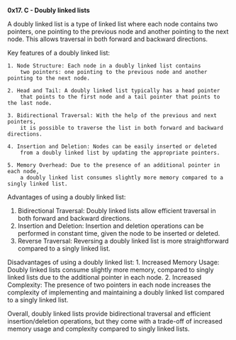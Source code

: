 **0x17. C - Doubly linked lists**

A doubly linked list is a type of linked list where each node contains two pointers, 
  one pointing to the previous node and another pointing to the next node. 
  This allows traversal in both forward and backward directions.

Key features of a doubly linked list:

	1. Node Structure: Each node in a doubly linked list contains 
		two pointers: one pointing to the previous node and another pointing to the next node.
	
	2. Head and Tail: A doubly linked list typically has a head pointer 
		that points to the first node and a tail pointer that points to the last node.
	
	3. Bidirectional Traversal: With the help of the previous and next pointers, 
		it is possible to traverse the list in both forward and backward directions.
	
	4. Insertion and Deletion: Nodes can be easily inserted or deleted 
		from a doubly linked list by updating the appropriate pointers.
	
	5. Memory Overhead: Due to the presence of an additional pointer in each node, 
		a doubly linked list consumes slightly more memory compared to a singly linked list.

Advantages of using a doubly linked list:
1. Bidirectional Traversal: 
	Doubly linked lists allow efficient traversal 
	in both forward and backward directions.
2. Insertion and Deletion: 
	Insertion and deletion operations can be performed in constant time, 
	  given the node to be inserted or deleted.
3. Reverse Traversal: Reversing a doubly linked list is more straightforward compared to a singly linked list.

Disadvantages of using a doubly linked list:
	1. Increased Memory Usage: Doubly linked lists consume slightly more memory,
       	compared to singly linked lists due to the additional pointer in each node.
	2. Increased Complexity: The presence of two pointers in each node increases
       	the complexity of implementing and maintaining a doubly linked list compared to a singly linked list.

Overall, doubly linked lists provide bidirectional traversal and 
efficient insertion/deletion operations, but they come with a trade-off of increased memory usage 
and complexity compared to singly linked lists.
